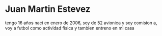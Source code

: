 # Juan Martin Estevez
tengo 16 años naci en enero de 2006, soy de 52 avionica y soy comision a, voy a futbol como actividad fisica y tambien entreno en mi casa
